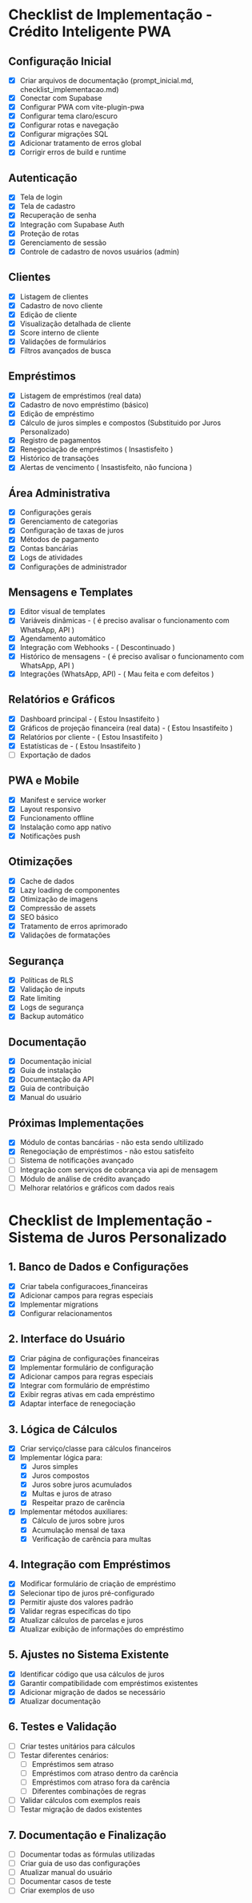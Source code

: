 # Checklist de Implementação - Crédito Inteligente PWA

## Configuração Inicial
- [x] Criar arquivos de documentação (prompt_inicial.md, checklist_implementacao.md)
- [x] Conectar com Supabase
- [x] Configurar PWA com vite-plugin-pwa
- [x] Configurar tema claro/escuro
- [x] Configurar rotas e navegação
- [x] Configurar migrações SQL
- [x] Adicionar tratamento de erros global
- [x] Corrigir erros de build e runtime

## Autenticação
- [x] Tela de login
- [x] Tela de cadastro
- [x] Recuperação de senha
- [x] Integração com Supabase Auth
- [x] Proteção de rotas
- [x] Gerenciamento de sessão
- [x] Controle de cadastro de novos usuários (admin)

## Clientes
- [x] Listagem de clientes
- [x] Cadastro de novo cliente
- [x] Edição de cliente
- [x] Visualização detalhada de cliente
- [x] Score interno de cliente
- [x] Validações de formulários
- [x] Filtros avançados de busca

## Empréstimos
- [x] Listagem de empréstimos (real data)
- [x] Cadastro de novo empréstimo (básico)
- [x] Edição de empréstimo
- [x] Cálculo de juros simples e compostos (Substituido por Juros Personalizado)
- [x] Registro de pagamentos
- [x] Renegociação de empréstimos ( Insastisfeito )
- [x] Histórico de transações
- [x] Alertas de vencimento ( Insastisfeito, não funciona )

## Área Administrativa
- [x] Configurações gerais
- [x] Gerenciamento de categorias
- [x] Configuração de taxas de juros
- [x] Métodos de pagamento
- [x] Contas bancárias
- [x] Logs de atividades
- [x] Configurações de administrador

## Mensagens e Templates
- [x] Editor visual de templates
- [x] Variáveis dinâmicas - ( é preciso avalisar o funcionamento com WhatsApp, API )
- [x] Agendamento automático
- [x] Integração com Webhooks - ( Descontinuado )
- [x] Histórico de mensagens -  ( é preciso avalisar o funcionamento com WhatsApp, API )
- [x] Integrações (WhatsApp, API) - ( Mau feita e com defeitos )

## Relatórios e Gráficos
- [x] Dashboard principal - ( Estou Insastifeito )
- [X] Gráficos de projeção financeira (real data)  - ( Estou Insastifeito )
- [x] Relatórios por cliente - ( Estou Insastifeito )
- [x] Estatísticas de  - ( Estou Insastifeito )
- [ ] Exportação de dados

## PWA e Mobile
- [x] Manifest e service worker
- [x] Layout responsivo
- [x] Funcionamento offline
- [x] Instalação como app nativo
- [x] Notificações push

## Otimizações
- [x] Cache de dados
- [x] Lazy loading de componentes
- [x] Otimização de imagens
- [x] Compressão de assets
- [x] SEO básico
- [x] Tratamento de erros aprimorado
- [x] Validações de formatações

## Segurança
- [x] Políticas de RLS
- [x] Validação de inputs
- [x] Rate limiting
- [x] Logs de segurança
- [x] Backup automático

## Documentação
- [x] Documentação inicial
- [x] Guia de instalação
- [X] Documentação da API
- [x] Guia de contribuição
- [x] Manual do usuário

## Próximas Implementações
- [X] Módulo de contas bancárias - não esta sendo ultilizado
- [X] Renegociação de empréstimos - não estou satisfeito
- [ ] Sistema de notificações avançado
- [ ] Integração com serviços de cobrança via api de mensagem 
- [ ] Módulo de análise de crédito avançado 
- [ ] Melhorar relatórios e gráficos com dados reais

# Checklist de Implementação - Sistema de Juros Personalizado

## 1. Banco de Dados e Configurações
- [x] Criar tabela configuracoes_financeiras
- [x] Adicionar campos para regras especiais
- [x] Implementar migrations
- [x] Configurar relacionamentos

## 2. Interface do Usuário
- [x] Criar página de configurações financeiras
- [x] Implementar formulário de configuração
- [x] Adicionar campos para regras especiais
- [x] Integrar com formulário de empréstimo
- [x] Exibir regras ativas em cada empréstimo
- [x] Adaptar interface de renegociação

## 3. Lógica de Cálculos
- [x] Criar serviço/classe para cálculos financeiros
- [x] Implementar lógica para:
  - [x] Juros simples
  - [x] Juros compostos
  - [x] Juros sobre juros acumulados
  - [x] Multas e juros de atraso
  - [x] Respeitar prazo de carência
- [x] Implementar métodos auxiliares:
  - [x] Cálculo de juros sobre juros
  - [x] Acumulação mensal de taxa
  - [x] Verificação de carência para multas

## 4. Integração com Empréstimos
- [x] Modificar formulário de criação de empréstimo
- [x] Selecionar tipo de juros pré-configurado
- [x] Permitir ajuste dos valores padrão
- [x] Validar regras específicas do tipo
- [x] Atualizar cálculos de parcelas e juros
- [x] Atualizar exibição de informações do empréstimo

## 5. Ajustes no Sistema Existente
- [x] Identificar código que usa cálculos de juros
- [x] Garantir compatibilidade com empréstimos existentes
- [x] Adicionar migração de dados se necessário
- [x] Atualizar documentação

## 6. Testes e Validação
- [ ] Criar testes unitários para cálculos
- [ ] Testar diferentes cenários:
  - [ ] Empréstimos sem atraso
  - [ ] Empréstimos com atraso dentro da carência
  - [ ] Empréstimos com atraso fora da carência
  - [ ] Diferentes combinações de regras
- [ ] Validar cálculos com exemplos reais
- [ ] Testar migração de dados existentes

## 7. Documentação e Finalização
- [ ] Documentar todas as fórmulas utilizadas
- [ ] Criar guia de uso das configurações
- [ ] Atualizar manual do usuário
- [ ] Documentar casos de teste
- [ ] Criar exemplos de uso
